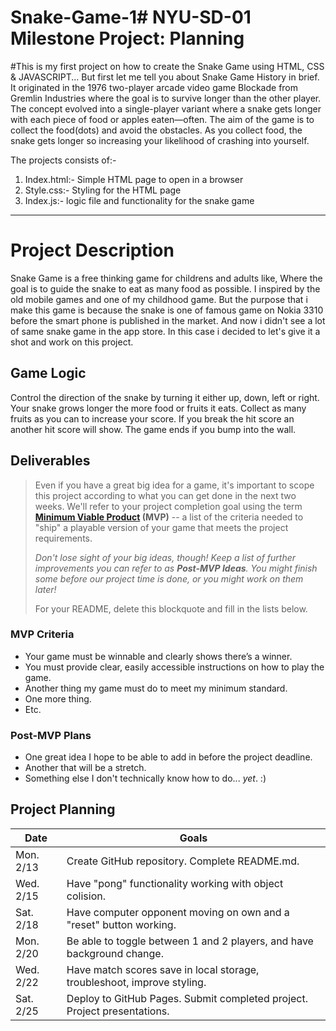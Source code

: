 # Snake-Game-1# NYU-SD-01 Milestone Project: Planning

#This is my first project on how to create the Snake Game using HTML, CSS & JAVASCRIPT... But first let me tell you about Snake Game History in brief. It originated in the 1976 two-player arcade video game Blockade from Gremlin Industries where the goal is to survive longer than the other player. The concept evolved into a single-player variant where a snake gets longer with each piece of food or apples eaten—often.
The aim of the game is to collect the food(dots) and avoid the obstacles. As you collect food, the snake gets longer so increasing your likelihood of crashing into yourself.

The projects consists of:-

1. Index.html:- Simple HTML page to open in a browser
2. Style.css:- Styling for the HTML page
3. Index.js:- logic file and functionality for the snake game

---

# Project Description

Snake Game is a free thinking game for childrens and adults like, Where the goal is to guide the snake to eat as many food as possible. I inspired by the old mobile games and one of my childhood game. But the purpose that i make this game is because the snake is one of famous game on Nokia 3310 before the smart phone is published in the market. And now i didn't see a lot of same snake game in the app store. In this case i decided to let's give it a shot and work on this project.

## Game Logic

Control the direction of the snake by turning it either up, down, left or right.
Your snake grows longer the more food or fruits it eats.
Collect as many fruits as you can to increase your score.
If you break the hit score an another hit score will show.
The game ends if you bump into the wall.

## Deliverables

> Even if you have a great big idea for a game, it's important to scope this project according to what you can get done in the next two weeks. We'll refer to your project completion goal using the term **[Minimum Viable Product](https://en.wikipedia.org/wiki/Minimum_viable_product) (MVP)** -- a list of the criteria needed to "ship" a playable version of your game that meets the project requirements.
>
> _Don't lose sight of your big ideas, though! Keep a list of further improvements you can refer to as **Post-MVP Ideas**. You might finish some before our project time is done, or you might work on them later!_
>
> For your README, delete this blockquote and fill in the lists below.

### MVP Criteria

- Your game must be winnable and clearly shows there’s a winner.
- You must provide clear, easily accessible instructions on how to play the game.
- Another thing my game must do to meet my minimum standard.
- One more thing.
- Etc.

### Post-MVP Plans

- One great idea I hope to be able to add in before the project deadline.
- Another that will be a stretch.
- Something else I don't technically know how to do... _yet_. :)

## Project Planning

| Date      | Goals                                                                    |
| --------- | ------------------------------------------------------------------------ |
| Mon. 2/13 | Create GitHub repository. Complete README.md.                            |
| Wed. 2/15 | Have "pong" functionality working with object colision.                  |
| Sat. 2/18 | Have computer opponent moving on own and a "reset" button working.       |
| Mon. 2/20 | Be able to toggle between 1 and 2 players, and have background change.   |
| Wed. 2/22 | Have match scores save in local storage, troubleshoot, improve styling.  |
| Sat. 2/25 | Deploy to GitHub Pages. Submit completed project. Project presentations. |
